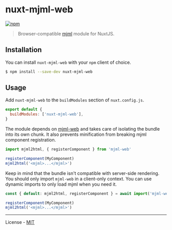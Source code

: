 # nuxt-mjml-web

[![npm](https://img.shields.io/npm/v/nuxt-mjml-web.svg)](https://www.npmjs.com/package/nuxt-mjml-web)

> Browser-compatible [mjml](https://github.com/mjmlio/mjml) module for NuxtJS.

## Installation

You can install `nuxt-mjml-web` with your `npm` client of choice.

```bash
$ npm install --save-dev nuxt-mjml-web
```

## Usage

Add `nuxt-mjml-web` to the `buildModules` section of `nuxt.config.js`.

```js
export default {
  buildModules: ['nuxt-mjml-web'],
}
```

The module depends on [mjml-web](https://github.com/vberlier/mjml-web) and takes care of isolating the bundle into its own chunk. It also prevents minification from breaking mjml component registration.

```js
import mjml2html, { registerComponent } from 'mjml-web'

registerComponent(MyComponent)
mjml2html('<mjml>...</mjml>')
```

Keep in mind that the bundle isn't compatible with server-side rendering. You should only import `mjml-web` in a client-only context. You can use dynamic imports to only load mjml when you need it.

```js
const { default: mjml2html, registerComponent } = await import('mjml-web')

registerComponent(MyComponent)
mjml2html('<mjml>...</mjml>')
```

---

License - [MIT](https://github.com/vberlier/nuxt-mjml-web/blob/master/LICENSE)
